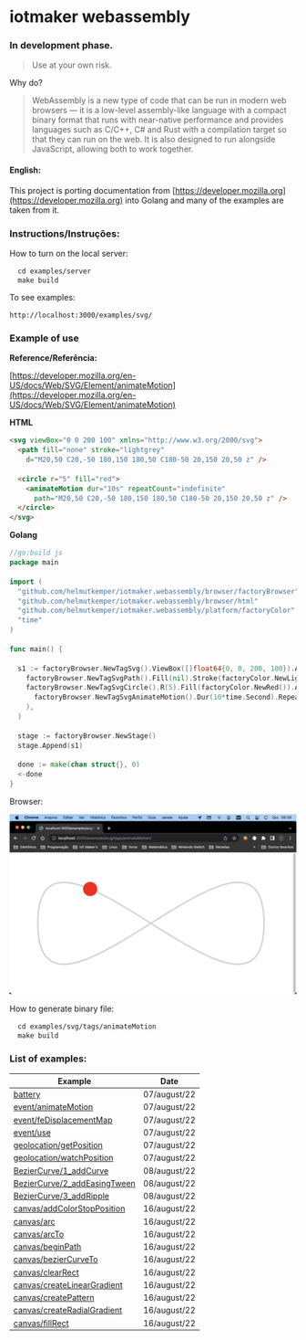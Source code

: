 # iotmaker webassembly

### In development phase. 

> Use at your own risk.

Why do?

> WebAssembly is a new type of code that can be run in modern web browsers — it is a low-level assembly-like language with a compact binary format that runs with near-native performance and provides languages such as C/C++, C# and Rust with a compilation target so that they can run on the web. It is also designed to run alongside JavaScript, allowing both to work together.

#### English:

This project is porting documentation from [https://developer.mozilla.org](https://developer.mozilla.org) into Golang and many of the examples are taken from it.

### Instructions/Instruções:

How to turn on the local server:
```shell
  cd examples/server
  make build
```

To see examples:
```
http://localhost:3000/examples/svg/
```

### Example of use

**Reference/Referência:**

[https://developer.mozilla.org/en-US/docs/Web/SVG/Element/animateMotion](https://developer.mozilla.org/en-US/docs/Web/SVG/Element/animateMotion)

**HTML**
```html
<svg viewBox="0 0 200 100" xmlns="http://www.w3.org/2000/svg">
  <path fill="none" stroke="lightgrey"
    d="M20,50 C20,-50 180,150 180,50 C180-50 20,150 20,50 z" />

  <circle r="5" fill="red">
    <animateMotion dur="10s" repeatCount="indefinite"
      path="M20,50 C20,-50 180,150 180,50 C180-50 20,150 20,50 z" />
  </circle>
</svg>
```

**Golang**
```go
//go:build js
package main

import (
  "github.com/helmutkemper/iotmaker.webassembly/browser/factoryBrowser"
  "github.com/helmutkemper/iotmaker.webassembly/browser/html"
  "github.com/helmutkemper/iotmaker.webassembly/platform/factoryColor"
  "time"
)

func main() {
  
  s1 := factoryBrowser.NewTagSvg().ViewBox([]float64{0, 0, 200, 100}).Append(
    factoryBrowser.NewTagSvgPath().Fill(nil).Stroke(factoryColor.NewLightgrey()).D(factoryBrowser.NewPath().M(20, 50).C(20, -50, 180, 150, 180, 50).C(180, -50, 20, 150, 20, 50).Z()),
    factoryBrowser.NewTagSvgCircle().R(5).Fill(factoryColor.NewRed()).Append(
      factoryBrowser.NewTagSvgAnimateMotion().Dur(10*time.Second).RepeatCount(html.KSvgDurIndefinite).Path(factoryBrowser.NewPath().M(20, 50).C(20, -50, 180, 150, 180, 50).C(180, -50, 20, 150, 20, 50).Z()),
    ),
  )

  stage := factoryBrowser.NewStage()
  stage.Append(s1)

  done := make(chan struct{}, 0)
  <-done
}
```

Browser:

![screen example](documentation/image/screen2.png)

How to generate binary file:

```shell
  cd examples/svg/tags/animateMotion
  make build
```

<!--
## Golnag JS Tips

### How to create a new `js.Value{}`:
```go
newObject := js.Global().Get("Object")
newArray  := js.Global().Get("Array")

test := js.Global().Get("Object")
test.Set("test", "I'm alive!")
log.Printf("test: %v", test.Get("test"))
```

### How to create a callback (of hell) function:

Javascript Example:
```javascript
const options = {
  enableHighAccuracy: true,
  timeout: 5000,
  maximumAge: 0
};

function success(pos) {
  const crd = pos.coords;

  console.log('Your current position is:');
  console.log(`Latitude : ${crd.latitude}`);
  console.log(`Longitude: ${crd.longitude}`);
  console.log(`More or less ${crd.accuracy} meters.`);
}

function error(err) {
  console.warn(`ERROR(${err.code}): ${err.message}`);
}

navigator.geolocation.getCurrentPosition(success, error, options);
```

Function success, javascript:
```javascript
function success(pos) {
  const crd = pos.coords;

  console.log('Your current position is:');
  console.log(`Latitude : ${crd.latitude}`);
  console.log(`Longitude: ${crd.longitude}`);
  console.log(`More or less ${crd.accuracy} meters.`);
}
```

Function success, golang:
```go
var success = js.FuncOf(func(this js.Value, args []js.Value) interface{} {
  // javascript `pos` is golang `args[0]`
  var crd = args[0].Get("coords")
  
  log.Printf("Your current position is:")
  log.Printf("Latitude $v:", crd.Get("latitude"))
  log.Printf("Longitude $v:", crd.Get("longitude"))
  log.Printf("More or less $v meters", crd.Get("accuracy"))
  return nil
})
```

Function error, javascript:
```javascript
function error(err) {
  console.warn(`ERROR(${err.code}): ${err.message}`);
}
```

Function error, golang:
```go
var err = js.FuncOf(func(this js.Value, args []js.Value) interface{} {
  // javascript `err` is golang `args[0]`
  log.Printf("ERROR(%v): %v", args[0].Get("code"), args[0].Get("message")) 
})
```

Javascript options:
```javascript
const options = {
  enableHighAccuracy: true,
  timeout: 5000,
  maximumAge: 0
};
```

Javascript options, golang:
```go
var options = js.Global().Get("Object")
options.Set("enableHighAccuracy", true)
options.Set("timeout", 5000)
options.Set("maximumAge", 0)
```

Complete golang function:
```go
var options = js.Global().Get("Object")
options.Set("enableHighAccuracy", true)
options.Set("timeout", 5000)
options.Set("maximumAge", 0)

var success = js.FuncOf(func(this js.Value, args []js.Value) interface{} {
  // javascript `pos` is golang `args[0]`
  var crd = args[0].Get("coords")

  log.Printf("Your current position is:")
  log.Printf("Latitude $v:", crd.Get("latitude"))
  log.Printf("Longitude $v:", crd.Get("longitude"))
  log.Printf("More or less $v meters", crd.Get("accuracy"))
  return nil
})

var err = js.FuncOf(func(this js.Value, args []js.Value) interface{} {
  // javascript `err` is golang `args[0]`
  log.Printf("ERROR(%v): %v", args[0].Get("code"), args[0].Get("message"))
})

js.Global().Get("navigator").Get("geolocation").Call("getCurrentPosition", success, err, options)
```

### Hoow to make a promise

```go

```

### How to get a promise, real example:
```go
type Data struct {
  DeviceId string
  GroupId  string
  Kind     string
  Label    string
}

list := make([]Data, 0)
end := make(chan struct{})

forEach := js.FuncOf(func(_ js.Value, args []js.Value) any {
  data := Data{
    DeviceId: args[0].Get("deviceId").String(),
    GroupId:  args[0].Get("groupId").String(),
    Kind:     args[0].Get("kind").String(),
    Label:    args[0].Get("label").String(),
  }
  list = append(list, data)
  return nil
})

var success = js.FuncOf(func(_ js.Value, args []js.Value) interface{} {
  // enumerateDevices() returns an array, but, go returns an object (bug)
  // call a forEach() for correct this problem.
  args[0].Call("forEach", forEach)
  end <- struct{}{}
  return nil
})

var failure = js.FuncOf(func(this js.Value, args []js.Value) interface{} {
  log.Printf("message: %v", args[0].Get("message"))
  return nil
})

// enumerateDevices() returns a promise
js.Global().Get("navigator").Get("mediaDevices").Call("enumerateDevices").Call("then", success, failure)
<-end
log.Printf("list: %+v", list)
```

### How to call javascript function:

Javascript:
```html
<script>
  window.test = function (a){
    console.log(a)
  }
</script>
```

Golang:
```go
js.Global().Call("test", value)
```

### How to use constructor

Native golang to javascript types:

| Go                     | JavaScript  |
|------------------------|-------------|
| js.Value               | [its value] |
| js.Func                | function    |
| nil                    | null        |
| bool                   | boolean     |
| integers and floats    | number      |
| string                 | string      |
| []interface{}          | new array   |
| map[string]interface{} | new object  |

Javascript code:
```javascript
  var aFileParts = ['<a id="a"><b id="b">hey!</b></a>'];
  var oMyBlob = new Blob(aFileParts, {type : 'text/html'}); // o blob
```

Golang code:
```go
  done := make(chan struct{}, 0)
  
  // use native golang to work!
  aFileParts := []interface{}{"<a id=\"a\"><b id=\"b\">hey!</b></a>"}
  fType := map[string]interface{}{"type": "text/html"}
  oMyBlob := js.Global().Get("Blob").New(aFileParts, fType)
  
  log.Printf("%v", oMyBlob.Get("size"))
  log.Printf("%v", oMyBlob.Get("type"))
  
  <-done
```
-->

### List of examples:

| Example                                                                                                                       | Date         |
|-------------------------------------------------------------------------------------------------------------------------------|--------------|
| [battery](https://github.com/helmutkemper/webassembly/tree/master/examples/battery)                                           | 07/august/22 |
| [event/animateMotion](https://github.com/helmutkemper/webassembly/tree/master/examples/event/animateMotion)                   | 07/august/22 |
| [event/feDisplacementMap](https://github.com/helmutkemper/webassembly/tree/master/examples/event/feDisplacementMap)           | 07/august/22 |
| [event/use](https://github.com/helmutkemper/webassembly/tree/master/examples/event/use)                                       | 07/august/22 |
| [geolocation/getPosition](https://github.com/helmutkemper/webassembly/tree/master/examples/geolocation/getPosition)           | 07/august/22 |
| [geolocation/watchPosition](https://github.com/helmutkemper/webassembly/tree/master/examples/geolocation/watchPosition)       | 07/august/22 |
| [BezierCurve/1_addCurve](https://github.com/helmutkemper/webassembly/tree/master/examples/BezierCurve/1_addCurve)             | 08/august/22 |
| [BezierCurve/2_addEasingTween](https://github.com/helmutkemper/webassembly/tree/master/examples/BezierCurve/2_addEasingTween) | 08/august/22 |
| [BezierCurve/3_addRipple](https://github.com/helmutkemper/webassembly/tree/master/examples/BezierCurve/3_addRipple)           | 08/august/22 |
| [canvas/addColorStopPosition](https://github.com/helmutkemper/webassembly/tree/master/examples/canvas/addColorStopPosition)   | 16/august/22 |
| [canvas/arc](https://github.com/helmutkemper/webassembly/tree/master/examples/canvas/arc)                                     | 16/august/22 |
| [canvas/arcTo](https://github.com/helmutkemper/webassembly/tree/master/examples/canvas/arcTo)                                 | 16/august/22 |
| [canvas/beginPath](https://github.com/helmutkemper/webassembly/tree/master/examples/canvas/beginPath)                         | 16/august/22 |
| [canvas/bezierCurveTo](https://github.com/helmutkemper/webassembly/tree/master/examples/canvas/bezierCurveTo)                 | 16/august/22 |
| [canvas/clearRect](https://github.com/helmutkemper/webassembly/tree/master/examples/canvas/clearRect)                         | 16/august/22 |
| [canvas/createLinearGradient](https://github.com/helmutkemper/webassembly/tree/master/examples/canvas/createLinearGradient)   | 16/august/22 |
| [canvas/createPattern](https://github.com/helmutkemper/webassembly/tree/master/examples/canvas/createPattern)                 | 16/august/22 |
| [canvas/createRadialGradient](https://github.com/helmutkemper/webassembly/tree/master/examples/canvas/createRadialGradient)   | 16/august/22 |
| [canvas/fillRect](https://github.com/helmutkemper/webassembly/tree/master/examples/canvas/fillRect)                           | 16/august/22 |
